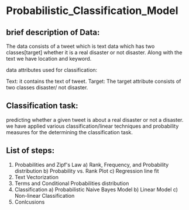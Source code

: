 # Probabilistic_Classification_Model

## brief description of Data:
The data consists of a tweet which is text data which has two classes[target] whether it is a real disaster or not disaster. Along with the text we have location and keyword.

data attributes used for classification:

Text: it contains the text of tweet.
Target: The target attribute consists of two classes disaster/ not disaster.

## Classification task:

predicting whether a given tweet is about a real disaster or not a disaster. we have applied various classification/linear techniques and probability measures for the determining the classification task.

## List of steps:

1. Probabilities and Zipf's Law 
    a) Rank, Frequency, and Probability distribution 
    b) Probability vs. Rank Plot 
    c) Regression line fit     
2. Text Vectorization
3. Terms and Conditional Probabilities distribution 
4. Classification
   a) Probabilistic Naive Bayes Model
   b) Linear Model
   c) Non-linear Classification
5. Conlcusions
